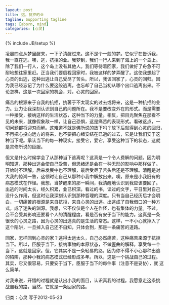 ```yaml
---
layout: post
title: 逃，抗拒的业 
tagline: Supporting tagline
tags: [aborn, mind]
categories: [心灵]
---
```

{% include JB/setup %}

凌晨四点从梦里醒来，一下子清醒过来。这不是个一般的梦。它似乎在告诉我，
我一直在逃。噢，逃，抗拒的业。我梦到，我们一行人来到了海上的一个岛上。
除了我们一行人，这个岛上没有其他人。我们等待着回家，我们做好了舟急不可
耐地想往家里赶。正当我们要启程回家时，我被这样的梦弄醒了。这使我想起了
心灵的出逃，这种出逃让自己受尽了苦头。所以，我该回家了，心灵的回归。因
为我已经忘记了为什么要这般逃离，也忘却了自己当初从哪个出口逃离出来。不
论怎样，这是一次回家的机会，对，心灵的回家。 
 
痛苦的根源来于自我的抗拒，执著于不太现实的过去或将来，这是一种抗拒的业
力。业力让我深刻认识到自己的问题所在。我不是要改变外在的形式。而是需要
一种接受，接纳这样的生活状态，这种当下的力量。相反，把目光聚焦在那看不
见的未来，就像假象敌一样，让自己恐惧，这是痛苦的表现形式。看破这点，一
切问题都将迎刃而解。这难道不就是佛所说的放下吗？放下后就得到心灵的回归，
不再把心投向远方的将来，也不要把心绪安结在已逝的过去，它是让我们安于这
种当下呢。承认当下的每一种现实，接受它，爱它，享受这种当下的状态，这就
是灵修所说的臣服。 
 
但又是什么时候学会了从那种当下逃离呢？这真是一个令人费解的问题。因为明
明知道，那种出逃会使自己受苦，但思绪还是会在一种无形的影响中那样做了。
开始时不理解，后来发展中也不理解，最后受尽了苦头后还是不理解。清醒是对
大我的惊鸿一瞥，这顿时让自己从那种小我中解放出来。噢，原来是小我旧有的
病态模式在作怪。我想，当梦醒来的那一瞬间，我清醒地认识到我应该要回了。
出逃的时间太长，经久积累，业已积深。看过的书，读过的文字，平日里对自己
没什么作用，但这时让我深刻认识到那种哲理的深度。只有当自己经历后才会明
白，一切痛苦的根源是来自抗拒，来自心灵的出逃。出逃成了自我借口的一种方
式，成了迷失的渊源。我想，它不仅仅是个人在作怪，也有集体的力量。不过，
会不会受其影响还要看个人的清醒程度，看是否有安于当下的能力。这真是一条
很长的心灵之路，因为心灵的出逃真的是生活的常态。这样，一不小心就掉入了
这个陷阱，一旦掉入自己还不自知，只体会到，那是一条痛苦的道路。 
 
回家，怎样回到心灵的家？逃得太远太久，自己必然痛苦，这种痛苦来源于抗拒
当下。所以，臣服于当下，接纳事物的本原状态，不做歪曲的解释，享受每一个
当下，这就是回家。但，它其实不是一条轻易的路，因为你不得不小心那种出逃
的陷阱，那种小我的病态模式已经形成多年。所以，这是一个挑战自己的过程。
其实，它又很容易，只要安于当下，臣服于当下的每件事（注意不是妥协），就
这么简单。 
 
对我来说，开悟的过程就是认出小我的面目，认识真我的过程。我愿意走这条挑
战自我的路，当然，它就是一条回家的路。 
 
 
归类：心灵   写于2012-05-23
